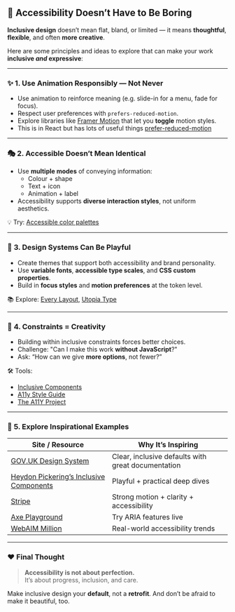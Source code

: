 ## 🎨 Accessibility Doesn’t Have to Be Boring

**Inclusive design** doesn’t mean flat, bland, or limited — it means **thoughtful**, **flexible**, and often **more creative**.

Here are some principles and ideas to explore that can make your work **inclusive _and_ expressive**:

---

### ✨ **1. Use Animation Responsibly — Not Never**

- Use animation to reinforce meaning (e.g. slide-in for a menu, fade for focus).
- Respect user preferences with `prefers-reduced-motion`.
- Explore libraries like [Framer Motion](https://www.framer.com/motion/) that let you **toggle** motion styles.
- This is in React but has lots of useful things [prefer-reduced-motion](https://www.joshwcomeau.com/react/prefers-reduced-motion/)

---

### 🎭 **2. Accessible Doesn’t Mean Identical**

- Use **multiple modes** of conveying information:
  - Colour + shape
  - Text + icon
  - Animation + label
- Accessibility supports **diverse interaction styles**, not uniform aesthetics.

💡 Try: [Accessible color palettes](https://toolness.github.io/accessible-color-matrix/)

---

### 💅 **3. Design Systems Can Be Playful**

- Create themes that support both accessibility and brand personality.
- Use **variable fonts**, **accessible type scales**, and **CSS custom properties**.
- Build in **focus styles** and **motion preferences** at the token level.

📚 Explore: [Every Layout](https://every-layout.dev/), [Utopia Type](https://utopia.fyi/)

---

### 🧠 **4. Constraints = Creativity**

- Building within inclusive constraints forces better choices.
- Challenge: "Can I make this work **without JavaScript**?"
- Ask: “How can we give **more options**, not fewer?”

🛠 Tools:  
- [Inclusive Components](https://inclusive-components.design/)  
- [A11y Style Guide](https://a11y-style-guide.com/style-guide/)  
- [The A11Y Project](https://www.a11yproject.com/)

---

### 🎯 **5. Explore Inspirational Examples**

| Site / Resource | Why It’s Inspiring |
|-----------------|--------------------|
| [GOV.UK Design System](https://design-system.service.gov.uk/) | Clear, inclusive defaults with great documentation |
| [Heydon Pickering’s Inclusive Components](https://inclusive-components.design/) | Playful + practical deep dives |
| [Stripe](https://stripe.com/) | Strong motion + clarity + accessibility |
| [Axe Playground](https://dequeuniversity.com/demo/aria/) | Try ARIA features live |
| [WebAIM Million](https://webaim.org/projects/million/) | Real-world accessibility trends |

---

### ❤️ Final Thought

> **Accessibility is not about perfection.**  
> It’s about progress, inclusion, and care.

Make inclusive design your **default**, not a **retrofit**. And don’t be afraid to make it beautiful, too.
